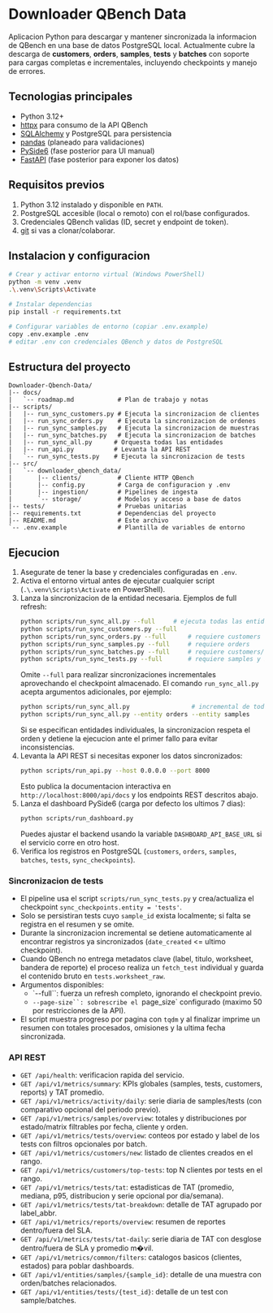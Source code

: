 # Downloader QBench Data

Aplicacion Python para descargar y mantener sincronizada la informacion de QBench en una base de datos PostgreSQL local. Actualmente cubre la descarga de **customers**, **orders**, **samples**, **tests** y **batches** con soporte para cargas completas e incrementales, incluyendo checkpoints y manejo de errores.

## Tecnologias principales
- Python 3.12+
- [httpx](https://www.python-httpx.org/) para consumo de la API QBench
- [SQLAlchemy](https://www.sqlalchemy.org/) y PostgreSQL para persistencia
- [pandas](https://pandas.pydata.org/) (planeado para validaciones)
- [PySide6](https://doc.qt.io/qtforpython/) (fase posterior para UI manual)
- [FastAPI](https://fastapi.tiangolo.com/) (fase posterior para exponer los datos)

## Requisitos previos
1. Python 3.12 instalado y disponible en `PATH`.
2. PostgreSQL accesible (local o remoto) con el rol/base configurados.
3. Credenciales QBench validas (ID, secret y endpoint de token).
4. [git](https://git-scm.com/) si vas a clonar/colaborar.

## Instalacion y configuracion
```bash
# Crear y activar entorno virtual (Windows PowerShell)
python -m venv .venv
.\.venv\Scripts\Activate

# Instalar dependencias
pip install -r requirements.txt

# Configurar variables de entorno (copiar .env.example)
copy .env.example .env
# editar .env con credenciales QBench y datos de PostgreSQL
```

## Estructura del proyecto
```
Downloader-Qbench-Data/
|-- docs/
|   `-- roadmap.md            # Plan de trabajo y notas
|-- scripts/
|   |-- run_sync_customers.py # Ejecuta la sincronizacion de clientes
|   |-- run_sync_orders.py    # Ejecuta la sincronizacion de ordenes
|   |-- run_sync_samples.py   # Ejecuta la sincronizacion de muestras
|   |-- run_sync_batches.py   # Ejecuta la sincronizacion de batches
|   |-- run_sync_all.py      # Orquesta todas las entidades
|   |-- run_api.py           # Levanta la API REST
|   `-- run_sync_tests.py    # Ejecuta la sincronizacion de tests
|-- src/
|   `-- downloader_qbench_data/
|       |-- clients/          # Cliente HTTP QBench
|       |-- config.py         # Carga de configuracion y .env
|       |-- ingestion/        # Pipelines de ingesta
|       `-- storage/          # Modelos y acceso a base de datos
|-- tests/                    # Pruebas unitarias
|-- requirements.txt          # Dependencias del proyecto
|-- README.md                 # Este archivo
`-- .env.example              # Plantilla de variables de entorno
```

## Ejecucion
1. Asegurate de tener la base y credenciales configuradas en `.env`.
2. Activa el entorno virtual antes de ejecutar cualquier script (`.\.venv\Scripts\Activate` en PowerShell).
3. Lanza la sincronizacion de la entidad necesaria. Ejemplos de full refresh:
   ```bash
   python scripts/run_sync_all.py --full     # ejecuta todas las entidades en secuencia
   python scripts/run_sync_customers.py --full
   python scripts/run_sync_orders.py --full      # requiere customers
   python scripts/run_sync_samples.py --full     # requiere orders
   python scripts/run_sync_batches.py --full     # requiere customers/orders/samples
   python scripts/run_sync_tests.py --full       # requiere samples y batches
   ```
   Omite `--full` para realizar sincronizaciones incrementales aprovechando el checkpoint almacenado.
   El comando `run_sync_all.py` acepta argumentos adicionales, por ejemplo:
   ```bash
   python scripts/run_sync_all.py                 # incremental de todas las entidades
   python scripts/run_sync_all.py --entity orders --entity samples
   ```
   Si se especifican entidades individuales, la sincronizacion respeta el orden y detiene la ejecucion ante el primer fallo para evitar inconsistencias.
4. Levanta la API REST si necesitas exponer los datos sincronizados:
   ```bash
   python scripts/run_api.py --host 0.0.0.0 --port 8000
   ```
   Esto publica la documentacion interactiva en `http://localhost:8000/api/docs` y los endpoints REST descritos abajo.
5. Lanza el dashboard PySide6 (carga por defecto los ultimos 7 dias):
   ```bash
   python scripts/run_dashboard.py
   ```
   Puedes ajustar el backend usando la variable `DASHBOARD_API_BASE_URL` si el servicio corre en otro host.
6. Verifica los registros en PostgreSQL (`customers`, `orders`, `samples`, `batches`, `tests`, `sync_checkpoints`).
### Sincronizacion de tests
- El pipeline usa el script `scripts/run_sync_tests.py` y crea/actualiza el checkpoint `sync_checkpoints.entity = 'tests'`.
- Solo se persistiran tests cuyo `sample_id` exista localmente; si falta se registra en el resumen y se omite.
- Durante la sincronizacion incremental se detiene automaticamente al encontrar registros ya sincronizados (`date_created` <= ultimo checkpoint).
- Cuando QBench no entrega metadatos clave (label, titulo, worksheet, bandera de reporte) el proceso realiza un `fetch_test` individual y guarda el contenido bruto en `tests.worksheet_raw`.
- Argumentos disponibles:
  - `--full``: fuerza un refresh completo, ignorando el checkpoint previo.
  - `--page-size``: sobrescribe el `page_size` configurado (maximo 50 por restricciones de la API).
- El script muestra progreso por pagina con `tqdm` y al finalizar imprime un resumen con totales procesados, omisiones y la ultima fecha sincronizada.
### API REST
- `GET /api/health`: verificacion rapida del servicio.
- `GET /api/v1/metrics/summary`: KPIs globales (samples, tests, customers, reports) y TAT promedio.
- `GET /api/v1/metrics/activity/daily`: serie diaria de samples/tests (con comparativo opcional del periodo previo).
- `GET /api/v1/metrics/samples/overview`: totales y distribuciones por estado/matrix filtrables por fecha, cliente y orden.
- `GET /api/v1/metrics/tests/overview`: conteos por estado y label de los tests con filtros opcionales por batch.
- `GET /api/v1/metrics/customers/new`: listado de clientes creados en el rango.
- `GET /api/v1/metrics/customers/top-tests`: top N clientes por tests en el rango.
- `GET /api/v1/metrics/tests/tat`: estadisticas de TAT (promedio, mediana, p95, distribucion y serie opcional por dia/semana).
- `GET /api/v1/metrics/tests/tat-breakdown`: detalle de TAT agrupado por label_abbr.
- `GET /api/v1/metrics/reports/overview`: resumen de reportes dentro/fuera del SLA.
- `GET /api/v1/metrics/tests/tat-daily`: serie diaria de TAT con desglose dentro/fuera de SLA y promedio m�vil.
- `GET /api/v1/metrics/common/filters`: catalogos basicos (clientes, estados) para poblar dashboards.
- `GET /api/v1/entities/samples/{sample_id}`: detalle de una muestra con orden/batches relacionados.
- `GET /api/v1/entities/tests/{test_id}`: detalle de un test con sample/batches.
